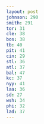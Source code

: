 ```yaml
---
layout: post
johnson: 290
smith: 291
tor: 31
cle: 38
bos: 38
tb: 40
pit: 41
cin: 29
stl: 36
atl: 37
bal: 47
kc: 37
nyy: 41
laa: 36
sd: 27
wsh: 34
phi: 32
lad: 37
---
```

